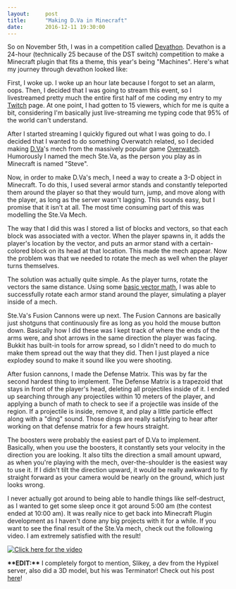 ```yaml
---
layout:     post
title:      "Making D.Va in Minecraft"
date:       2016-12-11 19:30:00
---
```

So on November 5th, I was in a competition called [Devathon][devathon].
Devathon is a 24-hour (technically 25 because of the DST switch) competition to make a
Minecraft plugin that fits a theme, this year's being "Machines".
Here's what my journey through devathon looked like:

First, I woke up. I woke up an hour late because I forgot to set an alarm, oops. Then, I decided
that I was going to stream this event, so I livestreamed pretty much the entire first half of
me coding my entry to my [Twitch][twitch] page. At one point, I had gotten to 15 viewers, which for me
is quite a bit, considering I'm basically just live-streaming me typing code that 95% of the world can't understand.

After I started streaming I quickly figured out what I was going to do. I decided that I wanted to
do something Overwatch related, so I decided making [D.Va](https://www.youtube.com/watch?v=jN3TISLTVyc)'s
mech from the massively popular game [Overwatch][overwatch]. Humorously I named the mech Ste.Va,
as the person you play as in Minecraft is named "Steve".

Now, in order to make D.Va's mech, I need a way to create a 3-D object in Minecraft. To do this,
I used several armor stands and constantly teleported them around the player so that they would
turn, jump, and move along with the player, as long as the server wasn't lagging. This sounds
easy, but I promise that it isn't at all. The most time consuming part of this was modelling the
Ste.Va Mech.

The way that I did this was I stored a list of blocks and vectors, so that each block was associated with
a vector. When the player spawns in, it adds the player's location by the vector, and puts an armor stand
with a certain-colored block on its head at that location. This made the mech appear.
Now the problem was that we needed to rotate the mech as well when the player turns themselves.

The solution was actually quite simple. As the player turns, rotate the vectors the same distance.
Using some [basic vector math][vector-math], I was able to successfully rotate each
armor stand around the player, simulating a player inside of a mech.

Ste.Va's Fusion Cannons were up next. The Fusion Cannons are basically just shotguns that continuously fire
as long as you hold the mouse button down. Basically how I did these was I kept track of where the ends of
the arms were, and shot arrows in the same direction the player was facing. Bukkit has built-in tools
for arrow spread, so I didn't need to do much to make them spread out the way that they did. Then I just
played a nice explodey sound to make it sound like you were shooting.

After fusion cannons, I made the Defense Matrix. This was by far the second hardest thing to implement.
The Defense Matrix is a trapezoid that stays in front of the player's head, deleting all projectiles inside
of it. I ended up searching through any projectiles within 10 meters of the player, and applying a bunch of math
to check to see if a projectile was inside of the region. If a projectile is inside, remove it, and play a little
particle effect along with a "ding" sound. Those dings are really satisfying to hear after working on that
defense matrix for a few hours straight.

The boosters were probably the easiest part of D.Va to implement. Basically, when you use the boosters,
it constantly sets your velocity in the direction you are looking. It also tilts the direction a small amount
upward, as when you're playing with the mech, over-the-shoulder is the easiest way to use it. If I didn't tilt
the direction upward, it would be really awkward to fly straight forward as your camera would be nearly on the ground,
which just looks wrong.

I never actually got around to being able to handle things like self-destruct, as I wanted to get some sleep once it
got around 5:00 am (the contest ended at 10:00 am). It was really nice to get back into Minecraft Plugin development
as I haven't done any big projects with it for a while. If you want to see the final result of the Ste.Va mech, check out
the following video. I am extremely satisfied with the result!

[![Click here for the video](https://img.youtube.com/vi/bdc7jfcQnwQ/0.jpg)](https://www.youtube.com/watch?v=bdc7jfcQnwQ)

**\*\*EDIT:\*\*** I completely forgot to mention, Slikey, a dev from the Hypixel server,
also did a 3D model, but his was Terminator! Check out his post [here][slikey-post]!

[devathon]: https://devathon.org
[twitch]: https://twitch.tv/deanveloper
[overwatch]: https://playoverwatch.com
[vector-math]: https://www.siggraph.org/education/materials/HyperGraph/modeling/mod_tran/3drota.htm
[steva]: https://www.youtube.com/watch?v=bdc7jfcQnwQ
[slikey-post]: https://blog.devathon.org/devathon-2016-summary-41552c9443bc#.vamgkr3rm
